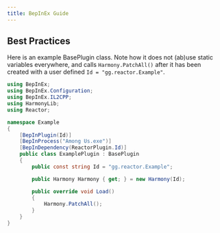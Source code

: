 ```yaml
---
title: BepInEx Guide
---
```



## Best Practices

Here is an example BasePlugin class. Note how it does not (ab)use static variables everywhere, and calls `Harmony.PatchAll()` after it has been created with a user defined `Id = "gg.reactor.Example"`.
```csharp
using BepInEx;
using BepInEx.Configuration;
using BepInEx.IL2CPP;
using HarmonyLib;
using Reactor;

namespace Example
{
    [BepInPlugin(Id)]
    [BepInProcess("Among Us.exe")]
    [BepInDependency(ReactorPlugin.Id)]
    public class ExamplePlugin : BasePlugin
    {
        public const string Id = "gg.reactor.Example";

        public Harmony Harmony { get; } = new Harmony(Id);

        public override void Load()
        {
            Harmony.PatchAll();
        }
    }
}
```
